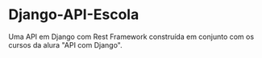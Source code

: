 # Django-API-Escola
Uma API em Django com Rest Framework construída em conjunto com os cursos da alura "API com Django".
